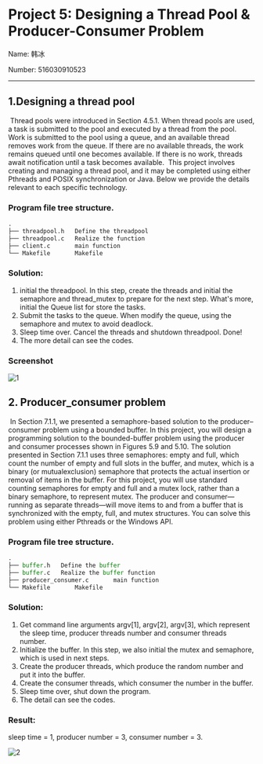 # Project 5: Designing a Thread Pool & Producer-Consumer Problem

Name: 韩冰

Number: 516030910523

***

## 1.Designing a thread pool

​    Thread pools were introduced in Section 4.5.1. When thread pools are used, a task is submitted to the pool and executed by a thread from the pool. Work is submitted to the pool using a queue, and an available thread removes work from the queue. If there are no available threads, the work remains queued until one becomes available. If there is no work, threads await notification until a task becomes available.
​    This project involves creating and managing a thread pool, and it may be completed using either Pthreads and POSIX synchronization or Java. Below we provide the details relevant to each specific technology.

### Program file tree structure.

```python
.
├── threadpool.h   Define the threadpool
├── threadpool.c   Realize the function
├── client.c       main function
└── Makefile       Makefile
```

### Solution:

1. initial the threadpool. In this step, create the threads and initial the semaphore and thread_mutex to prepare for the next step. What's more, initial the Queue list for store the tasks.
2. Submit the tasks to the queue. When modify the queue, using the semaphore and mutex to avoid deadlock.
3. Sleep time over. Cancel the threads and shutdown threadpool. Done!
4. The more detail can see the codes.

### Screenshot

![1](D:\课程\大三上\计算机系统工程\project\5\1.png)

## 2. Producer_consumer problem

​    In Section 7.1.1, we presented a semaphore-based solution to the producer– consumer problem using a bounded buffer. In this project, you will design a programming solution to the bounded-buffer problem using the producer and consumer processes shown in Figures 5.9 and 5.10. The solution presented in
Section 7.1.1 uses three semaphores: empty and full, which count the number of empty and full slots in the buffer, and mutex, which is a binary (or mutualexclusion) semaphore that protects the actual insertion or removal of items in the buffer. For this project, you will use standard counting semaphores for empty and full and a mutex lock, rather than a binary semaphore, to represent mutex. The producer and consumer—running as separate threads—will move items to and from a buffer that is synchronized with the empty, full, and mutex structures. You can solve this problem using either Pthreads or the Windows API. 

### Program file tree structure.

```python
.
├── buffer.h   Define the buffer
├── buffer.c   Realize the buffer function
├── producer_consumer.c       main function
└── Makefile       Makefile
```

### Solution:

1. Get command line arguments argv[1], argv[2], argv[3], which represent the sleep time, producer threads number and consumer threads number.
2. Initialize the buffer. In this step, we also initial the mutex and semaphore, which is used in next steps.
3. Create the producer threads, which produce the random number and put it into the buffer.
4. Create the consumer threads, which consumer the number in the buffer.
5. Sleep time over, shut down the program.
6. The detail can see the codes.

### Result: 

sleep time = 1, producer number = 3, consumer number = 3.

![2](D:\课程\大三上\计算机系统工程\project\5\2.png)
